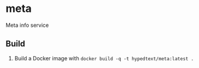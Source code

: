 # meta
Meta info service

## Build
1. Build a Docker image with `docker build -q -t hypedtext/meta:latest .`
